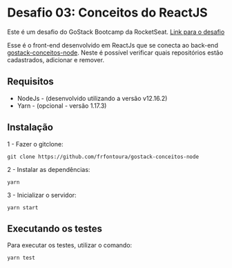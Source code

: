 # Desafio 03: Conceitos do ReactJS

Este é um desafio do GoStack Bootcamp da RocketSeat. [Link para o desafio](https://github.com/Rocketseat/bootcamp-gostack-desafios/tree/master/desafio-conceitos-reactjs)

Esse é o front-end desenvolvido em ReactJs que se conecta ao back-end [gostack-conceitos-node](https://github.com/frfontoura/gostack-conceitos-node). Neste é possível verificar quais repositórios estão cadastrados, adicionar e remover.

## Requisitos

* NodeJs - (desenvolvido utilizando a versão v12.16.2)
* Yarn - (opcional - versão 1.17.3)

## Instalação

1 - Fazer o gitclone:

```
git clone https://github.com/frfontoura/gostack-conceitos-node
```

2 - Instalar as dependências:
```
yarn
```

3 - Inicializar o servidor:
```
yarn start
```

## Executando os testes

Para executar os testes, utilizar o comando:
```
yarn test
```